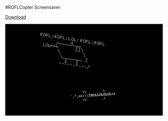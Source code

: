 #ROFLCopter Screensaver

[Download](http://nilsen.no-ip.com/ROFLCopterSS.scr)

![picture](https://github.com/ketilnil/ROFLCopterSS/blob/master/screenshot.png?raw=true)
